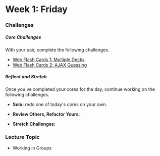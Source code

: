 # Week 1: Friday

### Challenges

##### Core Challenges
With your pair, complete the following challenges.

- [Web Flash Cards 1: Multiple Decks](/otters-2014/web-flash-cards-1-multiple-decks-challenge)
- [Web Flash Cards 2: AJAX Guessing](/otters-2014/web-flash-cards-2-ajax-guessing-challenge)

##### Reflect and Stretch
Once you've completed your cores for the day, continue working on the following challenges.

- **Solo:** redo one of today's cores on your own.

- **Review Others, Refactor Yours:**

- **Stretch Challenges:**

### Lecture Topic
* Working in Groups
